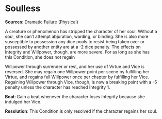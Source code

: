 # **Soulless**
**Sources**: Dramatic Failure (Physical)

A creature or phenomenon has stripped the character of
her soul. Without a soul, she can’t attempt abjuration, warding, or binding. She is also more susceptible to possession any dice pools to resist being taken over or possessed by
another entity are at a -2 dice penalty. The effects on Integrity
and Willpower, though, are more severe. For as long as she
has this Condition, she does not regain 

Willpower through surrender or rest, and her use of
Virtue and Vice is reversed. She may regain one Willpower
point per scene by fulfilling her Virtue, and regains full
Willpower once per chapter by fulfilling her Vice. Regaining
Willpower through Vice, though, is now a breaking point
with a -5 penalty unless the character has reached Integrity 1.

**Beat**: Gain a beat whenever the character loses Integrity
because she indulged her Vice.

**Resolution**: This Condition is only resolved if the character regains her soul.